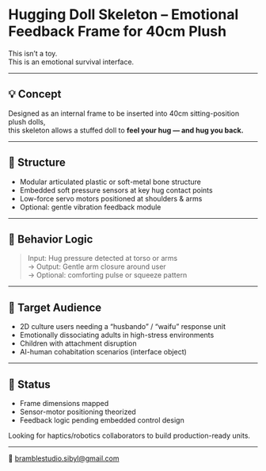 # Hugging Doll Skeleton – Emotional Feedback Frame for 40cm Plush

This isn’t a toy.  
This is an emotional survival interface.

---

## 💡 Concept

Designed as an internal frame to be inserted into 40cm sitting-position plush dolls,  
this skeleton allows a stuffed doll to **feel your hug — and hug you back.**

---

## 🧩 Structure

- Modular articulated plastic or soft-metal bone structure  
- Embedded soft pressure sensors at key hug contact points  
- Low-force servo motors positioned at shoulders & arms  
- Optional: gentle vibration feedback module

---

## 🧠 Behavior Logic

> Input: Hug pressure detected at torso or arms  
> → Output: Gentle arm closure around user  
> → Optional: comforting pulse or squeeze pattern

---

## 💬 Target Audience

- 2D culture users needing a “husbando” / “waifu” response unit  
- Emotionally dissociating adults in high-stress environments  
- Children with attachment disruption  
- AI-human cohabitation scenarios (interface object)

---

## 🧪 Status

- Frame dimensions mapped  
- Sensor-motor positioning theorized  
- Feedback logic pending embedded control design

Looking for haptics/robotics collaborators to build production-ready units.

---

📮 bramblestudio.sibyl@gmail.com
